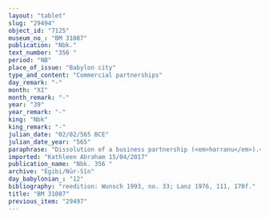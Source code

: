 ```yaml
---
layout: "tablet"
slug: "29494"
object_id: "7125"
museum_no_: "BM 31087"
publication: "Nbk."
text_number: "356 "
period: "NB"
place_of_issue: "Babylon city"
type_and_content: "Commercial partnerships"
day_remark: "-"
month: "XI"
month_remark: "-"
year: "39"
year_remark: "-"
king: "Nbk"
king_remark: "-"
julian_date: "02/02/565 BCE"
julian_date_year: "565"
paraphrase: "Dissolution of a business partnership (<em>harranu</em>).<br /> Concerns the business partnership between <strong>A</strong> and <strong>B</strong>, its dissolution and the payment of outstanding debts. <strong>A</strong> still owes silver to <strong>C<sub>1</sub></strong>, <strong>C<sub>2 </sub></strong>and<strong> C<sub>3</sub></strong> and guarantees before his business partner that he will pay (<em>eṭēru</em>) it. As a result <strong>A</strong> and <strong>B</strong> have settled (<em>epu&scaron;</em> <em>nikkassi qat&ucirc;</em>) their business accounts. Name of 2 witnesses and the scribe.<br /> &nbsp;<br /> <strong>A </strong>= &Scaron;iriktu(/Nūrēa//Dannēa); <strong>B </strong>= Iddin-Marduk/Iqī&scaron;āya//Nūr-S&icirc;n; <strong>C<sub>1 </sub></strong>= Nab&ucirc;-bēl-ilāni, <strong>C<sub>2</sub> </strong>= &Scaron;āpik-zēri; <strong>C<sub>3 </sub></strong>= Bēl-zēru-ibni"
imported: "Kathleen Abraham 15/04/2017"
publication_name: "Nbk. 356 "
archive: "Egibi/Nūr-Sîn"
day_babylonian_: "12"
bibliography: "reedition: Wunsch 1993, no. 33; Lanz 1976, 111, 170f."
title: "BM 31087"
previous_item: "29497"
---
```

